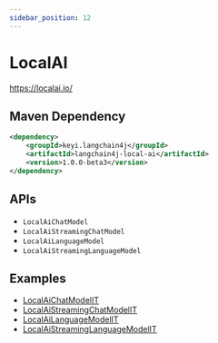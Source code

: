 ```yaml
---
sidebar_position: 12
---
```


# LocalAI

https://localai.io/


## Maven Dependency

```xml
<dependency>
    <groupId>keyi.langchain4j</groupId>
    <artifactId>langchain4j-local-ai</artifactId>
    <version>1.0.0-beta3</version>
</dependency>
```


## APIs

- `LocalAiChatModel`
- `LocalAiStreamingChatModel`
- `LocalAiLanguageModel`
- `LocalAiStreamingLanguageModel`


## Examples

- [LocalAiChatModelIT](https://github.com/langchain4j/langchain4j/blob/main/langchain4j-local-ai/src/test/java/dev/langchain4j/model/localai/LocalAiChatModelIT.java)
- [LocalAiStreamingChatModelIT](https://github.com/langchain4j/langchain4j/blob/main/langchain4j-local-ai/src/test/java/dev/langchain4j/model/localai/LocalAiStreamingChatModelIT.java)
- [LocalAiLanguageModelIT](https://github.com/langchain4j/langchain4j/blob/main/langchain4j-local-ai/src/test/java/dev/langchain4j/model/localai/LocalAiLanguageModelIT.java)
- [LocalAiStreamingLanguageModelIT](https://github.com/langchain4j/langchain4j/blob/main/langchain4j-local-ai/src/test/java/dev/langchain4j/model/localai/LocalAiStreamingLanguageModelIT.java)
